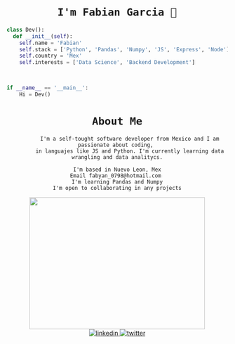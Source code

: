 <div align='center'> <h1><code>I'm Fabian Garcia 👋</code> </h1><div>

<div align='left'>

```Python
class Dev():
  def __init__(self):
	self.name = 'Fabian'
	self.stack = ['Python', 'Pandas', 'Numpy', 'JS', 'Express', 'Node']
	self.country = 'Mex'
	self.interests = ['Data Science', 'Backend Development']
	


if __name__ == '__main__':
	Hi = Dev()
```

</div>
<!--
<center><p align="center"><a href="https://developer.mozilla.org/en-US/docs/Web/JavaScript" target="_blank" rel="noreferrer"><img src="https://raw.githubusercontent.com/danielcranney/readme-generator/main/public/icons/skills/javascript-colored.svg" width="36" height="36" alt="Javascript" /></a><a href="https://www.python.org/" target="_blank" rel="noreferrer"><img src="https://raw.githubusercontent.com/danielcranney/readme-generator/main/public/icons/skills/python-colored.svg" width="36" height="36" alt="Python" /></a><a href="https://www.typescriptlang.org/" target="_blank" rel="noreferrer"><img src="https://raw.githubusercontent.com/danielcranney/readme-generator/main/public/icons/skills/typescript-colored.svg" width="36" height="36" alt="Typescript" /></a><a href="https://developer.mozilla.org/en-US/docs/Glossary/HTML5" target="_blank" rel="noreferrer"><img src="https://raw.githubusercontent.com/danielcranney/readme-generator/main/public/icons/skills/html5-colored.svg" width="36" height="36" alt="HTML5" /></a><a href="https://vuejs.org/" target="_blank" rel="noreferrer"><img src="https://raw.githubusercontent.com/danielcranney/readme-generator/main/public/icons/skills/vuejs-colored.svg" width="36" height="36" alt="Vue" /></a><a href="https://nodejs.org/en/" target="_blank" rel="noreferrer"><img src="https://raw.githubusercontent.com/danielcranney/readme-generator/main/public/icons/skills/nodejs-colored.svg" width="36" height="36" alt="NodeJS" /></a><a href="https://expressjs.com/" target="_blank" rel="noreferrer"><img src="https://raw.githubusercontent.com/danielcranney/readme-generator/main/public/icons/skills/express-colored-dark.svg" width="36" height="36" alt="Express" /></a><a href="https://www.mysql.com/" target="_blank" rel="noreferrer"><img src="https://raw.githubusercontent.com/danielcranney/readme-generator/main/public/icons/skills/mysql-colored.svg" width="36" height="36" alt="MySQL" /></a><a href="https://www.mongodb.com/" target="_blank" rel="noreferrer"><img src="https://raw.githubusercontent.com/danielcranney/readme-generator/main/public/icons/skills/mongodb-colored.svg" width="36" height="36" alt="MongoDB" /></a></p></center>
-->
<p align='center'>

<div align='center'> <h1><code>About Me</code> </h1><div>


```
		I'm a self-tought software developer from Mexico and I am passionate about coding, 
	    in languajes like JS and Python. I'm currently learning data wrangling and data analitycs.
```

<div align='center'>
<code>I'm based in Nuevo Leon, Mex</code><br>
<code>Email fabyan_0798@hotmail.com </code><br>
<code>I'm learning Pandas and Numpy</code><br>
<code>I'm open to collaborating in any projects</code><br>
</div>
</p>

<div align='center'> 
<img src="https://github-readme-stats.vercel.app/api/top-langs/?username=FabianGarciaXY&layout=compact&&langs_count=10" width="400" height="300">
</div>

<div align='center'>
<a href="https://www.linkedin.com/in/fabyangarcia/" target="_blank">
<img src=https://img.shields.io/badge/linkedin-%2300acee.svg?color=405DE6&style=for-the-badge&logo=linkedin&logoColor=white alt=linkedin style="margin-bottom: 5px;" />
</a>
<a href="https://twitter.com/fabyanGaHezz" target="_blank">
<img src=https://img.shields.io/badge/twitter-%2300acee.svg?color=1DA1F2&style=for-the-badge&logo=twitter&logoColor=white alt=twitter style="margin-bottom: 5px;" />
</a>
</div>

